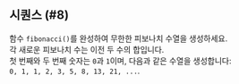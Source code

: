 ## 시퀀스 (#8)

함수 `fibonacci()`를 완성하여 무한한 피보나치 수열을 생성하세요.  
각 새로운 피보나치 수는 이전 두 수의 합입니다.  
첫 번째와 두 번째 숫자는 `0`과 `1`이며, 다음과 같은 수열을 생성합니다:  
`0, 1, 1, 2, 3, 5, 8, 13, 21, ...`.